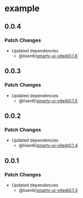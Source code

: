 # example

## 0.0.4

### Patch Changes

- Updated dependencies
  - @lisen6/smarty-ui-vite@0.1.6

## 0.0.3

### Patch Changes

- Updated dependencies
  - @lisen6/smarty-ui-vite@0.1.5

## 0.0.2

### Patch Changes

- Updated dependencies
  - @lisen6/smarty-ui-vite@0.1.4

## 0.0.1

### Patch Changes

- Updated dependencies
  - @lisen6/smarty-ui-vite@0.1.3
